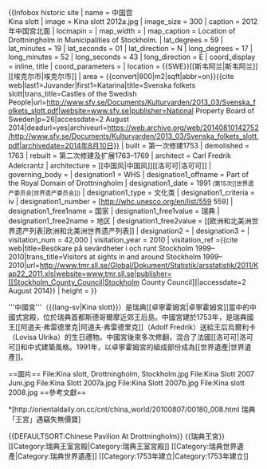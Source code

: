 {{Infobox historic site
| name = 中国宫<br>Kina slott
| image = Kina slott 2012a.jpg
| image_size = 300
| caption = 2012年中国宫北面
| locmapin =
| map_width =
| map_caption = Location of Drottningholm in Municipalities of Stockholm.
| lat_degrees = 59
| lat_minutes = 19
| lat_seconds = 01
| lat_direction = N
| long_degrees = 17
| long_minutes = 52
| long_seconds = 43
| long_direction = E
| coord_display = inline, title
| coord_parameters =
| location = {{SWE}}[[斯韦阿兰|斯韦阿兰]][[埃克尔市|埃克尔市]]
| area = {{convert|800|m2|sqft|abbr=on}}<ref>{{cite web|last1=Juvander|first1=Katarina|title=Svenska folkets slott|trans_title=Castles of the Swedish People|url=http://www.sfv.se/Documents/Kulturvarden/2013_03/Svenska_folkets_slott.pdf|website=www.sfv.se|publisher=National Property Board of Sweden|p=26|accessdate=2 August 2014|deadurl=yes|archiveurl=https://web.archive.org/web/20140810142752/http://www.sfv.se/Documents/Kulturvarden/2013_03/Svenska_folkets_slott.pdf|archivedate=2014年8月10日}}</ref>
| built = 第一次修建1753
| demolished = 1763
| rebuilt = 第二次修建及扩展1763–1769
| architect = Carl Fredrik Adelcrantz
| architecture = [[中国风|中国风]][[洛可可|洛可可]]
| governing_body =
| designation1 = WHS
| designation1_offname = Part of the Royal Domain of Drottningholm
| designation1_date = 1991 <small>(第15次[[世界遗产委员会|世界遗产委员会]])</small>
| designation1_type = 文化类
| designation1_criteria = iv
| designation1_number = [http://whc.unesco.org/en/list/559 559]
| designation1_free1name = 国家
| designation1_free1value = 瑞典
| designation1_free2name = 地区
| designation1_free2value = [[欧洲和北美洲世界遗产列表|欧洲和北美洲世界遗产列表]]
| designation2 =
| designation3 =
| visitation_num = 42,000
| visitation_year = 2010
| visitation_ref =<ref>{{cite web|title=Besökare på sevärdheter i och runt Stockholm 1999–2010|trans_title=Visitors at sights in and around Stockholm 1999–2010|url=http://www.tmr.sll.se/Global/Dokument/Statistik/arsstatistik/2011/Kap22_2011.xls|website=www.tmr.sll.se|publisher=[[Stockholm_County_Council|Stockholm County Council]]|accessdate=2 August 2014}}</ref>
| height =
}}

'''中國宮'''（{{lang-sv|Kina slott}}）是瑞典[[卓寧霍姆宮|卓寧霍姆宮]]當中的中國式宮殿，位於瑞典首都斯德哥爾摩近郊王后島。中國宮建於1753年，是瑞典國王[[阿道夫·弗雷德里克|阿道夫·弗雷德里克]]（Adolf Fredrik）送給王后烏爾利卡（Lovisa Ulrika）的生日禮物。中國宮後來多次修翻，混合了法國[[洛可可|洛可可]]和中式建築風格。1991年，以卓寧霍姆宮的組成部份成為[[世界遺產|世界遺產]]。

==圖片==
<gallery widths=220px heights=130px>
File:Kina slott, Drottningholm, Stockholm.jpg
File:Kina Slott 2007 Juni.jpg
File:Kina Slott 2007a.jpg
File:Kina Slott 2007b.jpg
File:Kina slott 2008.jpg
</gallery>
==參考文獻==
<div class="references-small">
<references />
</div>
*[http://orientaldaily.on.cc/cnt/china_world/20100807/00180_008.html 瑞典「王宮」遇竊失無價寶]

{{DEFAULTSORT:Chinese Pavilion At Drottningholm}}
{{瑞典王宮}}
[[Category:瑞典王室宮殿|Category:瑞典王室宮殿]]
[[Category:瑞典世界遺產|Category:瑞典世界遺產]]
[[Category:1753年建立|Category:1753年建立]]